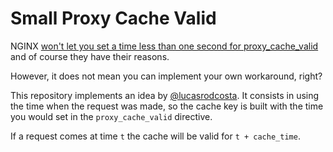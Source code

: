 # Small Proxy Cache Valid

NGINX [won't let you set a time less than one second for proxy_cache_valid](https://trac.nginx.org/nginx/ticket/1505) and of course they have their reasons.

However, it does not mean you can implement your own workaround, right?

This repository implements an idea by [@lucasrodcosta](https://github.com/lucasrodcosta). It consists in using the time when the request was made, so the cache key is built with the time you would set in the `proxy_cache_valid` directive.

If a request comes at time `t` the cache will be valid for `t + cache_time`.
